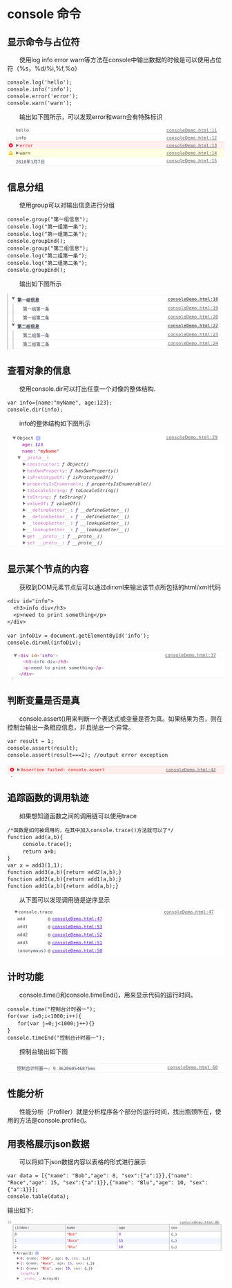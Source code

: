 # console 命令

## 显示命令与占位符

　　使用log  info  error  warn等方法在console中输出数据的时候是可以使用占位符（%s，%d/%i,%f,%o）

```
console.log('hello');
console.info('info');
console.error('error');
console.warn('warn');
```
　　输出如下图所示，可以发现error和warn会有特殊标识

![](displayAndPlacehold.png)

## 信息分组

　　使用group可以对输出信息进行分组

```
console.group("第一组信息");
console.log("第一组第一条");
console.log("第一组第二条");
console.groupEnd();
console.group("第二组信息");
console.log("第二组第一条");
console.log("第二组第二条");
console.groupEnd();
```

　　输出如下图所示

![](group.png)

## 查看对象的信息

　　使用console.dir可以打出任意一个对像的整体结构.

```
var info={name:"myName", age:123};
console.dir(info);
```

　　info的整体结构如下图所示

![](dirShowObjectInfo.png)


## 显示某个节点的内容

　　获取到DOM元素节点后可以通过dirxml来输出该节点所包括的html/xml代码

```
<div id="info">
  <h3>info div</h3>
  <p>need to print something</p>
</div>

var infoDiv = document.getElementById('info');
console.dirxml(infoDiv);
```

![](showNodeContent.png)

## 判断变量是否是真

　　console.assert()用来判断一个表达式或变量是否为真。如果结果为否，则在控制台输出一条相应信息，并且抛出一个异常。

```
var result = 1;
console.assert(result);
console.assert(result===2); //output error exception
```

![](assertError.png)

## 追踪函数的调用轨迹

　　如果想知道函数之间的调用链可以使用trace

```
/*函数是如何被调用的，在其中加入console.trace()方法就可以了*/
function add(a,b){
     console.trace();
　　　return a+b;
}
var x = add3(1,1);
function add3(a,b){return add2(a,b);}
function add2(a,b){return add1(a,b);}
function add1(a,b){return add(a,b);}
```

　　从下图可以发现调用链是逆序显示

![](traceInvokelink.png)

## 计时功能

　　console.time()和console.timeEnd()，用来显示代码的运行时间。

```
console.time("控制台计时器一");
for(var i=0;i<1000;i++){
　　for(var j=0;j<1000;j++){}
}
console.timeEnd("控制台计时器一");
```

　　控制台输出如下图

![](timing.png)

## 性能分析

　　性能分析（Profiler）就是分析程序各个部分的运行时间，找出瓶颈所在，使用的方法是console.profile()。

## 用表格展示json数据

　　可以将如下json数据内容以表格的形式进行展示

```
var data = [{"name": "Bob","age": 8, "sex":{"a":1}},{"name": "Roce","age": 15, "sex":{"a":1}},{"name": "Blu","age": 10, "sex":{"a":1}}];
console.table(data);
```

输出如下:

![](formSyleOutput.png)
